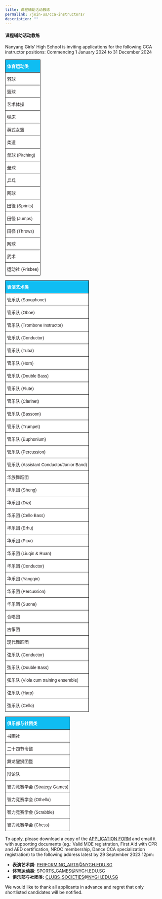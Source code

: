```yaml
---
title: 课程辅助活动教练
permalink: /join-us/cca-instructors/
description: ""
---
```

#### **课程辅助活动教练**

Nanyang Girls’ High School is inviting applications for the following CCA instructor positions:
Commencing 1 January 2024 to 31 December 2024

<style type="text/css">
.tg  {border-collapse:collapse;border-spacing:0;}
.tg td{border-color:black;border-style:solid;border-width:1px;font-family:Arial, sans-serif;font-size:14px;
  overflow:hidden;padding:10px 5px;word-break:normal;}
.tg th{border-color:black;border-style:solid;border-width:1px;font-family:Arial, sans-serif;font-size:14px;
  font-weight:normal;overflow:hidden;padding:10px 5px;word-break:normal;}
.tg .tg-list{background-color:#FFF;color:#231F20;text-align:left;vertical-align:top}
.tg .tg-header{background-color:#0FBDF2;color:#FFF;font-weight:bold;text-align:left;vertical-align:bottom}
</style>

<table class="tg">
<thead>
  <tr>
    <th class="tg-header">体育运动类</th>
  </tr>
</thead>
<tbody>
  <tr>    <td class="tg-list">羽球</td>  </tr>
	<tr>    <td class="tg-list">篮球</td>  </tr>
	<tr>    <td class="tg-list">艺术体操</td>  </tr>
	<tr>    <td class="tg-list">弹床</td>  </tr>
	<tr>    <td class="tg-list">英式女篮</td>  </tr>
	<tr>    <td class="tg-list">柔道</td>  </tr>
	<tr>    <td class="tg-list">垒球 (Pitching)</td>  </tr>
	<tr>    <td class="tg-list">垒球</td>  </tr>
	<tr>    <td class="tg-list">乒乓</td>  </tr>
	<tr>    <td class="tg-list">网球</td>  </tr>
	<tr>    <td class="tg-list">田径 (Sprints)</td>  </tr>
	<tr>    <td class="tg-list">田径 (Jumps)</td>  </tr>
	<tr>    <td class="tg-list">田径 (Throws)</td>  </tr>
	<tr>    <td class="tg-list">网球</td>  </tr>
	<tr>    <td class="tg-list">武术</td>  </tr>
	<tr>    <td class="tg-list">运动社 (Frisbee)</td>  </tr>	
</tbody>
</table>

<table class="tg">
<thead>
  <tr>
    <th class="tg-header">表演艺术类</th>
  </tr>
</thead>
<tbody>
  <tr>    <td class="tg-list">管乐队 (Saxophone)</td>  </tr>
	<tr>    <td class="tg-list">管乐队 (Oboe)</td>  </tr>
	<tr>    <td class="tg-list">管乐队 (Trombone Instructor)</td>  </tr>
	<tr>    <td class="tg-list">管乐队 (Conductor)</td>  </tr>
	<tr>    <td class="tg-list">管乐队 (Tuba)</td>  </tr>
	<tr>    <td class="tg-list">管乐队 (Horn)</td>  </tr>
	<tr>    <td class="tg-list">管乐队 (Double Bass)</td>  </tr>
	<tr>    <td class="tg-list">管乐队 (Flute)</td>  </tr>
	<tr>    <td class="tg-list">管乐队 (Clarinet)</td>  </tr>
	<tr>    <td class="tg-list">管乐队 (Bassoon)</td>  </tr>
	<tr>    <td class="tg-list">管乐队 (Trumpet)</td>  </tr>
	<tr>    <td class="tg-list">管乐队 (Euphonium)</td>  </tr>
	<tr>    <td class="tg-list">管乐队 (Percussion)</td>  </tr>
	<tr>    <td class="tg-list">管乐队 (Assistant Conductor/Junior Band)</td>  </tr>
	<tr>    <td class="tg-list">华族舞蹈团</td>  </tr>
	<tr>    <td class="tg-list">华乐团 (Sheng)</td>  </tr>	
	<tr>    <td class="tg-list">华乐团 (Dizi)</td>  </tr>
	<tr>    <td class="tg-list">华乐团 (Cello Bass)</td>  </tr>
	<tr>    <td class="tg-list">华乐团 (Erhu)</td>  </tr>
	<tr>    <td class="tg-list">华乐团 (Pipa)</td>  </tr>
	<tr>    <td class="tg-list">华乐团 (Liuqin &amp; Ruan)</td>  </tr>
	<tr>    <td class="tg-list">华乐团 (Conductor)</td>  </tr>
	<tr>    <td class="tg-list">华乐团 (Yangqin)</td>  </tr>
	<tr>    <td class="tg-list">华乐团 (Percussion)</td>  </tr>
	<tr>    <td class="tg-list">华乐团 (Suona)</td>  </tr>
	<tr>    <td class="tg-list">合唱团</td>  </tr>
	<tr>    <td class="tg-list">古筝团</td>  </tr>
	<tr>    <td class="tg-list">现代舞蹈团</td>  </tr>
	<tr>    <td class="tg-list">弦乐队 (Conductor)</td>  </tr>
	<tr>    <td class="tg-list">弦乐队 (Double Bass)</td>  </tr>
	<tr>    <td class="tg-list">弦乐队 (Viola cum training ensemble)</td>  </tr>
	<tr>    <td class="tg-list">弦乐队 (Harp)</td>  </tr>	
	<tr>    <td class="tg-list">弦乐队 (Cello)</td>  </tr>	
</tbody>
</table>

<table class="tg">
<thead>
  <tr>
    <th class="tg-header">俱乐部与社团类</th>
  </tr>
</thead>
<tbody>
  <tr>    <td class="tg-list">书画社</td>  </tr>
	<tr>    <td class="tg-list">二十四节令鼓</td>  </tr>
	<tr>    <td class="tg-list">舞龙醒狮团暨</td>  </tr>
	<tr>    <td class="tg-list">辩论队</td>  </tr>
	<tr>    <td class="tg-list">智力竞赛学会 (Strategy Games)</td>  </tr>
	<tr>    <td class="tg-list">智力竞赛学会 (Othello)</td>  </tr>
	<tr>    <td class="tg-list">智力竞赛学会 (Scrabble)</td>  </tr>
	<tr>    <td class="tg-list">智力竞赛学会 (Chess)</td>  </tr>
</tbody>
</table>

To apply, please download a copy of the&nbsp;[APPLICATION FORM](/files/application_form_for_coach_or_instructor_0.pdf)&nbsp;and email it with supporting documents (eg.: Valid MOE registration, First Aid with CPR and AED certification, NROC membership, Dance CCA specialization registration) to the following address latest by&nbsp;29 September 2023 12pm:

*   **表演艺术类:**&nbsp;[PERFORMING\_ARTS@NYGH.EDU.SG](mailto:performing_arts@nygh.edu.sg)
*   **体育运动类:**&nbsp;[SPORTS\_GAMES@NYGH.EDU.SG](mailto:sports_games@nygh.edu.sg)
*   **俱乐部与社团类:**&nbsp;[CLUBS\_SOCIETIES@NYGH.EDU.SG](mailto:clubs_societies@nygh.edu.sg)

We would like to thank all applicants in advance and regret that only shortlisted candidates will be notified.